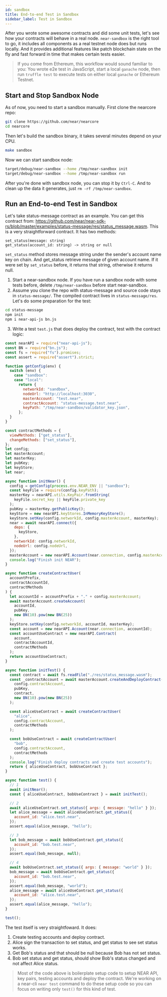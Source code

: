 ```yaml
---
id: sandbox
title: End-to-end Test in Sandbox
sidebar_label: Test in Sandbox
---
```


After you wrote some awesome contracts and did some unit tests, let's see how your contracts will behave in a real node. `near-sandbox` is the right tool to go, it includes all components as a real testnet node does but runs locally. And it provides additional features like patch blockchain state on the fly and fast forward in time that makes certain tests easier.

> If you come from Ethereum, this workflow would sound familiar to you: You wrote e2e test in JavaScript, start a local `ganache` node, then run `truffle test` to execute tests on either local `ganache` or Ethereum Testnet.

## Start and Stop Sandbox Node

As of now, you need to start a sandbox manually.
First clone the nearcore repo:

```bash
git clone https://github.com/near/nearcore
cd nearcore
```

Then let's build the sandbox binary, it takes several minutes depend on your CPU.

```bash
make sandbox
```

Now we can start sandbox node:

```bash
target/debug/near-sandbox --home /tmp/near-sandbox init
target/debug/near-sandbox --home /tmp/near-sandbox run
```

After you're done with sandbox node, you can stop it by `Ctrl-C`. And to clean up the data it generates, just `rm -rf /tmp/near-sandbox`.

## Run an End-to-end Test in Sandbox

Let's take status-message contract as an example. You can get this contract from: https://github.com/near/near-sdk-rs/blob/master/examples/status-message/res/status_message.wasm. This is a very straightforward contract. It has two methods:

```text
set_status(message: string)
get_status(account_id: string) -> string or null
```

`set_status` method stores message string under the sender's account name key on chain. And get_status retrieve message of given account name. If it were set by `set_status` before, it returns that string, otherwise it returns null.

1. Start a near-sandbox node. If you have run a sandbox node with some tests before, delete `/tmp/near-sandbox` before start near-sandbox.
2. Assume you clone the repo with status-message and source code stays in `status-message/`. The compiled contract lives in `status-message/res`. Let's do some preparation for the test:

```bash
cd status-message
npm init
npm i near-api-js bn.js
```

3. Write a test `test.js` that does deploy the contract, test with the contract logic:

```javascript
const nearAPI = require("near-api-js");
const BN = require("bn.js");
const fs = require("fs").promises;
const assert = require("assert").strict;

function getConfig(env) {
  switch (env) {
    case "sandbox":
    case "local":
      return {
        networkId: "sandbox",
        nodeUrl: "http://localhost:3030",
        masterAccount: "test.near",
        contractAccount: "status-message.test.near",
        keyPath: "/tmp/near-sandbox/validator_key.json",
      };
  }
}

const contractMethods = {
  viewMethods: ["get_status"],
  changeMethods: ["set_status"],
};
let config;
let masterAccount;
let masterKey;
let pubKey;
let keyStore;
let near;

async function initNear() {
  config = getConfig(process.env.NEAR_ENV || "sandbox");
  const keyFile = require(config.keyPath);
  masterKey = nearAPI.utils.KeyPair.fromString(
    keyFile.secret_key || keyFile.private_key
  );
  pubKey = masterKey.getPublicKey();
  keyStore = new nearAPI.keyStores.InMemoryKeyStore();
  keyStore.setKey(config.networkId, config.masterAccount, masterKey);
  near = await nearAPI.connect({
    deps: {
      keyStore,
    },
    networkId: config.networkId,
    nodeUrl: config.nodeUrl,
  });
  masterAccount = new nearAPI.Account(near.connection, config.masterAccount);
  console.log("Finish init NEAR");
}

async function createContractUser(
  accountPrefix,
  contractAccountId,
  contractMethods
) {
  let accountId = accountPrefix + "." + config.masterAccount;
  await masterAccount.createAccount(
    accountId,
    pubKey,
    new BN(10).pow(new BN(25))
  );
  keyStore.setKey(config.networkId, accountId, masterKey);
  const account = new nearAPI.Account(near.connection, accountId);
  const accountUseContract = new nearAPI.Contract(
    account,
    contractAccountId,
    contractMethods
  );
  return accountUseContract;
}

async function initTest() {
  const contract = await fs.readFile("./res/status_message.wasm");
  const _contractAccount = await masterAccount.createAndDeployContract(
    config.contractAccount,
    pubKey,
    contract,
    new BN(10).pow(new BN(25))
  );

  const aliceUseContract = await createContractUser(
    "alice",
    config.contractAccount,
    contractMethods
  );

  const bobUseContract = await createContractUser(
    "bob",
    config.contractAccount,
    contractMethods
  );
  console.log("Finish deploy contracts and create test accounts");
  return { aliceUseContract, bobUseContract };
}

async function test() {
  // 1
  await initNear();
  const { aliceUseContract, bobUseContract } = await initTest();

  // 2
  await aliceUseContract.set_status({ args: { message: "hello" } });
  let alice_message = await aliceUseContract.get_status({
    account_id: "alice.test.near",
  });
  assert.equal(alice_message, "hello");

  // 3
  let bob_message = await bobUseContract.get_status({
    account_id: "bob.test.near",
  });
  assert.equal(bob_message, null);

  // 4
  await bobUseContract.set_status({ args: { message: "world" } });
  bob_message = await bobUseContract.get_status({
    account_id: "bob.test.near",
  });
  assert.equal(bob_message, "world");
  alice_message = await aliceUseContract.get_status({
    account_id: "alice.test.near",
  });
  assert.equal(alice_message, "hello");
}

test();
```

The test itself is very straightfoward. It does:

1. Create testing accounts and deploy contract.
2. Alice sign the transaction to set status, and get status to see set status works.
3. Get Bob's status and that should be null because Bob has not set status.
4. Bob set status and get status, should show Bob's status changed and not affect Alice status.

> Most of the code above is boilerplate setup code to setup NEAR API, key pairs, testing accounts and deploy the contract. We're working on a near-cli `near test` command to do these setup code so you can focus on writing only `test()` for this kind of test.
